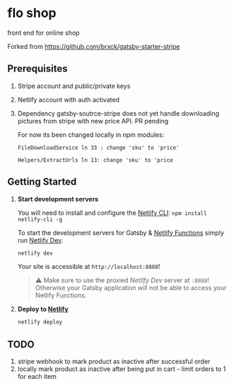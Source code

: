 # flo shop
front end for online shop

Forked from https://github.com/brxck/gatsby-starter-stripe

## Prerequisites
1. Stripe account and public/private keys

2. Netlify account with auth activated

3. Dependency gatsby-soutrce-stripe does not yet handle downloading pictures from stripe with new price API. PR pending

   For now its been changed locally in npm modules:
   ```
   FileDownloadService ln 33 : change 'sku' to 'price'

   Helpers/ExtractUrls ln 13: change 'sku' to 'price
   ```

## Getting Started

1. **Start development servers**

   You will need to install and configure the [Netlify CLI](https://docs.netlify.com/cli/get-started/): `npm install netlify-cli -g`

   To start the development servers for Gatsby & [Netlify Functions](https://github.com/netlify/netlify-lambda#usage) simply run [Netlify Dev](https://www.netlify.com/products/dev).

   ```sh
   netlify dev
   ```

   Your site is accessible at `http://localhost:8888`!

   > :warning: Make sure to use the proxied _Netilfy Dev_ server at `:8888`! Otherwise your Gatsby application will not be able to access your Netlify Functions.


2. **Deploy to [Netlify](https://www.netlify.com/docs)**

   ```sh
   netlify deploy
   ```

## TODO
1. stripe webhook to mark product as inactive after successful order
2. locally mark product as inactive after being put in cart - limit orders to 1 for each item

